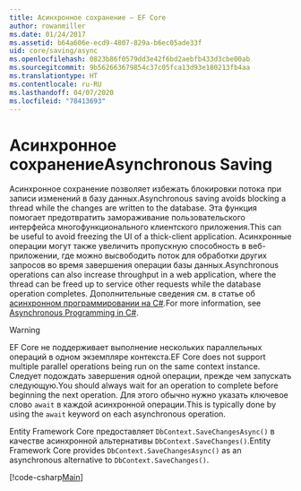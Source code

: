 ```yaml
---
title: Асинхронное сохранение — EF Core
author: rowanmiller
ms.date: 01/24/2017
ms.assetid: b64a606e-ecd9-4807-829a-b6ec05ade33f
uid: core/saving/async
ms.openlocfilehash: 0823b86f0579dd3e42f6bd2aebfb433d3cbe00ab
ms.sourcegitcommit: 9b562663679854c37c05fca13d93e180213fb4aa
ms.translationtype: HT
ms.contentlocale: ru-RU
ms.lasthandoff: 04/07/2020
ms.locfileid: "78413693"
---
```

# <a name="asynchronous-saving"></a><span data-ttu-id="22ff7-102">Асинхронное сохранение</span><span class="sxs-lookup"><span data-stu-id="22ff7-102">Asynchronous Saving</span></span>

<span data-ttu-id="22ff7-103">Асинхронное сохранение позволяет избежать блокировки потока при записи изменений в базу данных.</span><span class="sxs-lookup"><span data-stu-id="22ff7-103">Asynchronous saving avoids blocking a thread while the changes are written to the database.</span></span> <span data-ttu-id="22ff7-104">Эта функция помогает предотвратить замораживание пользовательского интерфейса многофункционального клиентского приложения.</span><span class="sxs-lookup"><span data-stu-id="22ff7-104">This can be useful to avoid freezing the UI of a thick-client application.</span></span> <span data-ttu-id="22ff7-105">Асинхронные операции могут также увеличить пропускную способность в веб-приложении, где можно высвободить поток для обработки других запросов во время завершения операции базы данных.</span><span class="sxs-lookup"><span data-stu-id="22ff7-105">Asynchronous operations can also increase throughput in a web application, where the thread can be freed up to service other requests while the database operation completes.</span></span> <span data-ttu-id="22ff7-106">Дополнительные сведения см. в статье об [асинхронном программировании на C#](https://docs.microsoft.com/dotnet/csharp/async).</span><span class="sxs-lookup"><span data-stu-id="22ff7-106">For more information, see [Asynchronous Programming in C#](https://docs.microsoft.com/dotnet/csharp/async).</span></span>

> [!WARNING]  
> <span data-ttu-id="22ff7-107">EF Core не поддерживает выполнение нескольких параллельных операций в одном экземпляре контекста.</span><span class="sxs-lookup"><span data-stu-id="22ff7-107">EF Core does not support multiple parallel operations being run on the same context instance.</span></span> <span data-ttu-id="22ff7-108">Следует подождать завершения одной операции, прежде чем запускать следующую.</span><span class="sxs-lookup"><span data-stu-id="22ff7-108">You should always wait for an operation to complete before beginning the next operation.</span></span> <span data-ttu-id="22ff7-109">Для этого обычно нужно указать ключевое слово `await` в каждой асинхронной операции.</span><span class="sxs-lookup"><span data-stu-id="22ff7-109">This is typically done by using the `await` keyword on each asynchronous operation.</span></span>

<span data-ttu-id="22ff7-110">Entity Framework Core предоставляет `DbContext.SaveChangesAsync()` в качестве асинхронной альтернативы `DbContext.SaveChanges()`.</span><span class="sxs-lookup"><span data-stu-id="22ff7-110">Entity Framework Core provides `DbContext.SaveChangesAsync()` as an asynchronous alternative to `DbContext.SaveChanges()`.</span></span>

[!code-csharp[Main](../../../samples/core/Saving/Async/Sample.cs#Sample)]
